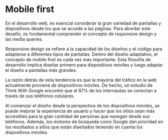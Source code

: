 # Mobile first  


En el desarrollo web, es esencial considerar la gran variedad de pantallas y dispositivos desde los que se accede a las páginas. Para abordar este desafío, es fundamental comprender el concepto de responsive design y las media queries.

Responsive design se refiere a la capacidad de los diseños y el código para adaptarse a diferentes tipos de pantallas. Dentro del diseño adaptativo, el concepto de mobile first es cada vez más importante. Esta filosofía de desarrollo implica diseñar primero para dispositivos móviles y luego adaptar el diseño a pantallas más grandes.

La razón detrás de esta tendencia es que la mayoría del tráfico en la web actualmente proviene de dispositivos móviles. De hecho, un estudio de Think With Google encontró que el 87% de los internautas se conectan a través de sus teléfonos celulares.

Al comenzar el diseño desde la perspectiva de los dispositivos móviles, se puede mejorar la experiencia de usuario y hacer que los sitios sean más accesibles para la gran cantidad de personas que navegan desde sus teléfonos. Además, los motores de búsqueda como Google dan prioridad en los resultados a sitios que están diseñados teniendo en cuenta los dispositivos móviles.